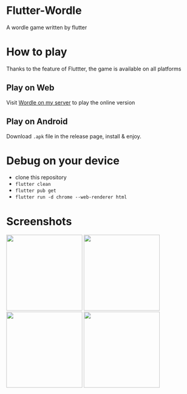 # Flutter-Wordle

A wordle game written by flutter

# How to play

Thanks to the feature of Fluttter, the game is available on all platforms

## Play on Web

Visit [Wordle on my server](http://wordle.linloir.xyz) to play the online version

## Play on Android

Download `.apk` file in the release page, install & enjoy.

# Debug on your device

- clone this repository
- `flutter clean`
- `flutter pub get`
- `flutter run -d chrome --web-renderer html`

# Screenshots


<p float="left">
<img src="http://pic.linloir.xyz/images/2022/03/08/IMG_20220308_220301.jpg" width="200">
<img src="http://pic.linloir.xyz/images/2022/03/08/IMG_20220308_220322.jpg" width="200">
<img src="http://pic.linloir.xyz/images/2022/03/08/IMG_20220308_220237.jpg" width="200">
<img src="http://pic.linloir.xyz/images/2022/03/08/IMG_20220308_220353.jpg" width="200">
</p>
<!--
<img src="http://pic.linloir.xyz/images/2022/03/08/Screenshot_2022-03-07-15-48-39-230_com.linloir.wordle.jpg" width="200">
<img src="http://pic.linloir.xyz/images/2022/03/08/Screenshot_2022-03-07-16-14-00-128_com.linloir.wordle.jpg" width="200">
<img src="http://pic.linloir.xyz/images/2022/03/08/Screenshot_2022-03-07-16-15-23-309_com.linloir.wordle.jpg" width="200">
--/>
